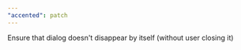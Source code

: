 ```yaml
---
"accented": patch
---
```


Ensure that dialog doesn't disappear by itself (without user closing it)
